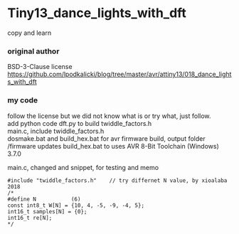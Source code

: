 # Tiny13_dance_lights_with_dft
copy and learn

### original author  
BSD-3-Clause license  
https://github.com/lpodkalicki/blog/tree/master/avr/attiny13/018_dance_lights_with_dft

### my code
follow the license but we did not know what is or try what, just follow.  
add python code dft.py to build twiddle_factors.h  
main.c, include twiddle_factors.h  
dosmake.bat and build_hex.bat for avr firmware build,  output folder /firmware
updates build_hex.bat to uses AVR 8-Bit Toolchain (Windows) 3.7.0   

main.c, changed and snippet, for testing and memo  
```
#include "twiddle_factors.h"	// try differnet N value, by xioalaba 2018
/*
#define	N			(6)
const int8_t W[N] = {10, 4, -5, -9, -4, 5};
int16_t samples[N] = {0};
int16_t re[N];
*/

```
